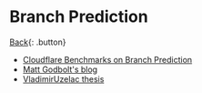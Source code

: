 # Branch Prediction

[Back](../index.md#computer-architecture){: .button}


- [Cloudflare Benchmarks on Branch Prediction](https://blog.cloudflare.com/branch-predictor/)
- [Matt Godbolt's blog](https://xania.org/201602/bpu-part-three)
- [VladimirUzelac thesis](http://www.ece.uah.edu/~milenka/docs/VladimirUzelac.thesis.pdf)
